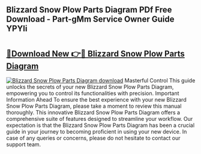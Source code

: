 ## Blizzard Snow Plow Parts Diagram PDf Free Download - Part-gMm Service Owner Guide YPYIi

# <h2><a href="http://dfjcr1.blite.top/?on=Blizzard+Snow+Plow+Parts+Diagram">🔗Download New 👉🔴 Blizzard Snow Plow Parts Diagram</a></h2>

[![Blizzard Snow Plow Parts Diagram download](https://i.imgur.com/lujVjoI.png)](http://dfjcr1.blite.top/?on=Blizzard+Snow+Plow+Parts+Diagram)
Masterful Control This guide unlocks the secrets of your new Blizzard Snow Plow Parts Diagram, empowering you to control its functionalities with precision. Important Information Ahead To ensure the best experience with your new Blizzard Snow Plow Parts Diagram, please take a moment to review this manual thoroughly. This innovative Blizzard Snow Plow Parts Diagram offers a comprehensive suite of features designed to streamline your workflow. Our expectation is that the Blizzard Snow Plow Parts Diagram has been a crucial guide in your journey to becoming proficient in using your new device. In case of any queries or concerns, please do not hesitate to contact our support team.
